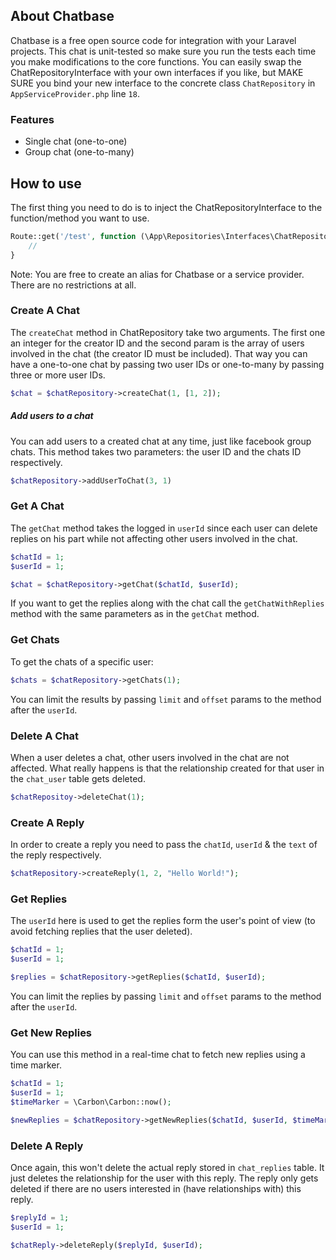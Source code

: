 ## About Chatbase

Chatbase is a free open source code for integration with your Laravel projects. 
This chat is unit-tested so make sure you run the tests each time you make modifications to the core functions.
You can easily swap the ChatRepositoryInterface with your own interfaces if you like, but MAKE SURE you bind your new interface to the concrete class `ChatRepository` in `AppServiceProvider.php` line `18`.

### Features

- Single chat (one-to-one)
- Group chat (one-to-many)

## How to use

The first thing you need to do is to inject the ChatRepositoryInterface to the function/method you want to use.

```php
Route::get('/test', function (\App\Repositories\Interfaces\ChatRepositoryInterface $chatRepository) {
    //
}
```

Note: You are free to create an alias for Chatbase or a service provider. There are no restrictions at all.


### Create A Chat

The `createChat` method in ChatRepository take two arguments. The first one an integer for the creator ID and the second param is the array of users involved in the chat (the creator ID must be included).
That way you can have a one-to-one chat by passing two user IDs or one-to-many by passing three or more user IDs.

```php
$chat = $chatRepository->createChat(1, [1, 2]);
```

##### Add users to a chat

You can add users to a created chat at any time, just like facebook group chats. This method takes two parameters: the user ID and the chats ID respectively.

```php
$chatRepository->addUserToChat(3, 1)
```

### Get A Chat

The `getChat` method takes the logged in `userId` since each user can delete replies on his part while not affecting other users involved in the chat.

```php
$chatId = 1;
$userId = 1;

$chat = $chatRepository->getChat($chatId, $userId);
```

If you want to get the replies along with the chat call the `getChatWithReplies` method with the same parameters as in the `getChat` method.

### Get Chats

To get the chats of a specific user:


```php
$chats = $chatRepository->getChats(1);
```

You can limit the results by passing `limit` and `offset` params to the method after the `userId`.

### Delete A Chat

When a user deletes a chat, other users involved in the chat are not affected. What really happens is that the relationship created for that user in the `chat_user` table gets deleted.

```php
$chatRepositoy->deleteChat(1);
```

### Create A Reply

In order to create a reply you need to pass the `chatId`, `userId` & the `text` of the reply respectively.

```php
$chatRepository->createReply(1, 2, "Hello World!");
```

### Get Replies

The `userId` here is used to get the replies form the user's point of view (to avoid fetching replies that the user deleted). 

```php
$chatId = 1;
$userId = 1;

$replies = $chatRepository->getReplies($chatId, $userId);
```

You can limit the replies by passing `limit` and `offset` params to the method after the `userId`.

### Get New Replies

You can use this method in a real-time chat to fetch new replies using a time marker.

```php
$chatId = 1;
$userId = 1;
$timeMarker = \Carbon\Carbon::now();

$newReplies = $chatRepository->getNewReplies($chatId, $userId, $timeMarker);
```

### Delete A Reply

Once again, this won't delete the actual reply stored in `chat_replies` table. It just deletes the relationship for the user with this reply. The reply only gets deleted if there are no users interested in (have relationships with) this reply.

```php
$replyId = 1;
$userId = 1;

$chatReply->deleteReply($replyId, $userId);
```

